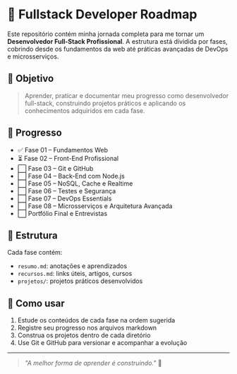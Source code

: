 # 🧠 Fullstack Developer Roadmap

Este repositório contém minha jornada completa para me tornar um **Desenvolvedor Full-Stack Profissional**. A estrutura está dividida por fases, cobrindo desde os fundamentos da web até práticas avançadas de DevOps e microsserviços.

## 📌 Objetivo

> Aprender, praticar e documentar meu progresso como desenvolvedor full-stack, construindo projetos práticos e aplicando os conhecimentos adquiridos em cada fase.

## 📅 Progresso

- ✅ Fase 01 – Fundamentos Web
- ⏳ Fase 02 – Front-End Profissional
- ⬜ Fase 03 – Git e GitHub
- ⬜ Fase 04 – Back-End com Node.js
- ⬜ Fase 05 – NoSQL, Cache e Realtime
- ⬜ Fase 06 – Testes e Segurança
- ⬜ Fase 07 – DevOps Essentials
- ⬜ Fase 08 – Microsserviços e Arquitetura Avançada
- ⬜ Portfólio Final e Entrevistas

## 📂 Estrutura

Cada fase contém:
- `resumo.md`: anotações e aprendizados
- `recursos.md`: links úteis, artigos, cursos
- `projetos/`: projetos práticos desenvolvidos

## 🚀 Como usar

1. Estude os conteúdos de cada fase na ordem sugerida
2. Registre seu progresso nos arquivos markdown
3. Construa os projetos dentro de cada diretório
4. Use Git e GitHub para versionar e acompanhar a evolução

---

> _"A melhor forma de aprender é construindo."_ 💪

